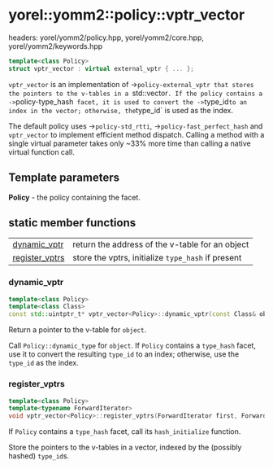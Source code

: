 # yorel::yomm2::policy::**vptr_vector**
headers: yorel/yomm2/policy.hpp, yorel/yomm2/core.hpp, yorel/yomm2/keywords.hpp

```c++
template<class Policy>
struct vptr_vector : virtual external_vptr { ... };
```

`vptr_vector` is an implementation of ->`policy-external_vptr that stores the
pointers to the v-tables in a `std::vector`. If the policy contains a
->`policy-type_hash` facet, it is used to convert the ->`type_id` to an index in the
vector; otherwise, the `type_id` is used as the index.

The default policy uses ->`policy-std_rtti`, ->`policy-fast_perfect_hash` and
`vptr_vector` to implement efficient method dispatch. Calling a method with a
single virtual parameter takes only ~33% more time than calling a native virtual
function call.

## Template parameters

**Policy** - the policy containing the facet.

## static member functions
|                                   |                                                    |
| --------------------------------- | -------------------------------------------------- |
| [dynamic_vptr](#dynamic_vptr)     | return the address of the v-table for an object    |
| [register_vptrs](#register_vptrs) | store the vptrs, initialize `type_hash` if present |

### dynamic_vptr

```c++
template<class Policy>
template<class Class>
const std::uintptr_t* vptr_vector<Policy>::dynamic_vptr(const Class& object);
```

Return a pointer to the v-table for `object`.

Call `Policy::dynamic_type` for `object`. If `Policy` contains a `type_hash`
facet, use it to convert the resulting `type_id` to an index; otherwise, use the
`type_id` as the index.

### register_vptrs

```c++
template<class Policy>
template<typename ForwardIterator>
void vptr_vector<Policy>::register_vptrs(ForwardIterator first, ForwardIterator last);
```

If `Policy` contains a `type_hash` facet, call its `hash_initialize`
function.

Store the pointers to the v-tables in a vector, indexed by the (possibly hashed)
`type_id`s.
